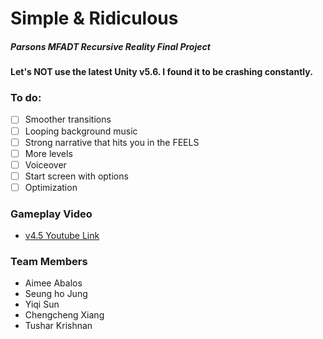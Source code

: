 # Simple & Ridiculous
##### Parsons MFADT Recursive Reality Final Project

#### Let's **NOT** use the latest Unity v5.6. I found it to be crashing constantly.

### To do:
- [ ] Smoother transitions
- [ ] Looping background music
- [ ] Strong narrative that hits you in the FEELS
- [ ] More levels
- [ ] Voiceover
- [ ] Start screen with options
- [ ] Optimization

### Gameplay Video
* [v4.5 Youtube Link](https://youtu.be/mzsn_v6QYa4)

### Team Members
* Aimee Abalos
* Seung ho Jung
* Yiqi Sun
* Chengcheng Xiang
* Tushar Krishnan
